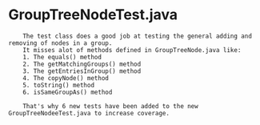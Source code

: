 # GroupTreeNodeTest.java

        The test class does a good job at testing the general adding and removing of nodes in a group.
        It misses alot of methods defined in GroupTreeNode.java like:
        1. The equals() method
        2. The getMatchingGroups() method
        3. The getEntriesInGroup() method
        4. The copyNode() method
        5. toString() method
        6. isSameGroupAs() method

        That's why 6 new tests have been added to the new GroupTreeNodeeTest.java to increase coverage.
	
